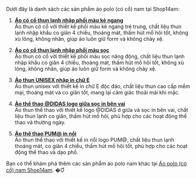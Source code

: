 Dưới đây là danh sách các sản phẩm áo polo (có cổ) nam tại Shop14am:

1. **[Áo có cổ thun lạnh nhập phối màu kẻ ngang](https://shop14am.com/san-pham/ao-co-co-thun-lanh-nhap-phoi-mau-ke-ngang/)**  
   Áo thun có cổ với thiết kế phối màu kẻ ngang trẻ trung, chất liệu thun lạnh nhập khẩu co giãn 4 chiều, thoáng mát, thấm hút mồ hôi tốt, không xù lông, không nhăn, giúp áo luôn giữ form và không chảy xệ.

2. **[Áo có cổ thun lạnh nhập phối màu sọc](https://shop14am.com/san-pham/ao-co-co-thun-lanh-nhap-phoi-mau-soc/)**  
   Áo thun có cổ với thiết kế phối màu sọc năng động, chất liệu thun lạnh nhập khẩu co giãn 4 chiều, thoáng mát, thấm hút mồ hôi tốt, không xù lông, không nhăn, giúp áo luôn giữ form và không chảy xệ.

3. **[Áo thun UNISEX nhập in chữ E](https://shop14am.com/san-pham/ao-thun-nhap-in-chu-e/)**  
   Áo thun unisex với thiết kế in chữ E độc đáo, chất liệu thun cao cấp mềm mại, thoáng mát và co giãn tốt, mang lại cảm giác thoải mái khi mặc.

4. **[Áo thể thao @DIDAS logo giữa sọc in bên vai](https://shop14am.com/san-pham/ao-the-thao-didas-logo-giua-soc-in-ben-vai/)**  
   Áo thun thể thao với thiết kế logo @DIDAS ở giữa và sọc in bên vai, chất liệu thun lạnh co giãn, thấm hút mồ hôi, phù hợp cho các hoạt động thể thao và thường ngày.

5. **[Áo thể thao PUM@ in nổi](https://shop14am.com/san-pham/ao-the-thao-pum-in-noi/)**  
   Áo thun thể thao với thiết kế in nổi logo PUM@, chất liệu thun lạnh thoáng mát, co giãn 4 chiều, thấm hút mồ hôi tốt, phù hợp cho các hoạt động thể thao và dạo phố.

Bạn có thể khám phá thêm các sản phẩm áo polo nam khác tại [Áo polo (có cổ) nam Shop14am](https://shop14am.com/bmt/do-the-thao-nam/ao-polo-co-co/). � 

